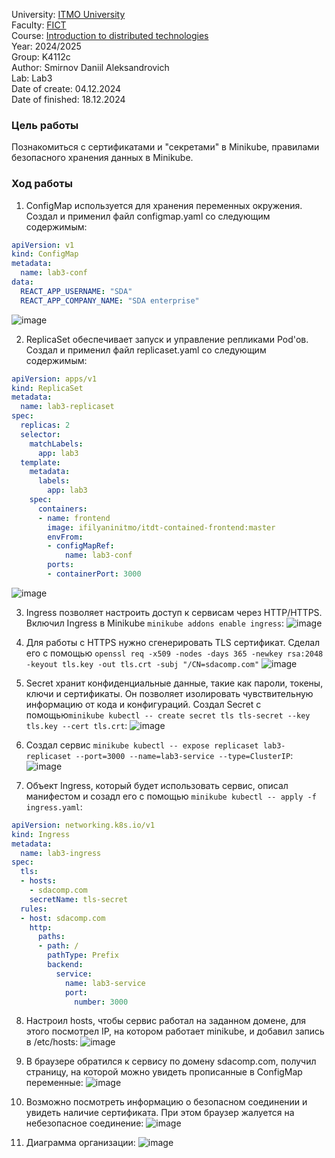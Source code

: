 University: [ITMO University](https://itmo.ru/ru/)\
Faculty: [FICT](https://fict.itmo.ru)\
Course: [Introduction to distributed technologies](https://github.com/itmo-ict-faculty/introduction-to-distributed-technologies)\
Year: 2024/2025\
Group: K4112c\
Author: Smirnov Daniil Aleksandrovich\
Lab: Lab3\
Date of create: 04.12.2024\
Date of finished: 18.12.2024

### Цель работы
Познакомиться с сертификатами и "секретами" в Minikube, правилами безопасного хранения данных в Minikube. 

### Ход работы
1. ConfigMap используется для хранения переменных окружения. Создал и применил файл configmap.yaml со следующим содержимым:
```yaml
apiVersion: v1
kind: ConfigMap
metadata:
  name: lab3-conf
data:
  REACT_APP_USERNAME: "SDA"
  REACT_APP_COMPANY_NAME: "SDA enterprise"
```
![image](https://github.com/user-attachments/assets/945f43cb-76b7-4f2a-8b65-d3c2c7eba08e)

2. ReplicaSet обеспечивает запуск и управление репликами Pod'ов. Создал и применил файл replicaset.yaml со следующим содержимым:
```yaml
apiVersion: apps/v1
kind: ReplicaSet
metadata:
  name: lab3-replicaset
spec:
  replicas: 2
  selector:
    matchLabels:
      app: lab3
  template:
    metadata:
      labels:
        app: lab3
    spec:
      containers:
      - name: frontend
        image: ifilyaninitmo/itdt-contained-frontend:master
        envFrom:
        - configMapRef:
            name: lab3-conf
        ports:
        - containerPort: 3000
```
![image](https://github.com/user-attachments/assets/69440c64-a3e8-4765-abdf-004823455142)

3. Ingress позволяет настроить доступ к сервисам через HTTP/HTTPS. Включил Ingress в Minikube `minikube addons enable ingress`:
![image](https://github.com/user-attachments/assets/3531c32e-7a50-41a4-821b-6dcf3a997b8b)

4. Для работы с HTTPS нужно сгенерировать TLS сертификат. Сделал его с помощью `openssl req -x509 -nodes -days 365 -newkey rsa:2048 -keyout tls.key -out tls.crt -subj "/CN=sdacomp.com"`
![image](https://github.com/user-attachments/assets/8a00831b-de87-42ac-91d7-1f056ab2338d)

5. Secret хранит конфиденциальные данные, такие как пароли, токены, ключи и сертификаты. Он позволяет изолировать чувствительную информацию от кода и конфигураций. Создал Secret с помощью`minikube kubectl -- create secret tls tls-secret --key tls.key --cert tls.crt`:
![image](https://github.com/user-attachments/assets/1c3088b9-ac8f-467f-b452-7fddefd86b8f)

6. Создал сервис `minikube kubectl -- expose replicaset lab3-replicaset --port=3000 --name=lab3-service --type=ClusterIP`:
![image](https://github.com/user-attachments/assets/e6e369e5-9356-4954-a6bc-9ddaba91c59b)

7. Объект Ingress, который будет использовать сервис, описал манифестом и созадл его с помощью `minikube kubectl -- apply -f ingress.yaml`:
```yaml
apiVersion: networking.k8s.io/v1
kind: Ingress
metadata:
  name: lab3-ingress
spec:
  tls:
  - hosts:
    - sdacomp.com
    secretName: tls-secret
  rules:
  - host: sdacomp.com
    http:
      paths:
      - path: /
        pathType: Prefix
        backend:
          service:
            name: lab3-service
            port:
              number: 3000

```
8. Настроил hosts, чтобы сервис работал на заданном домене, для этого посмотрел IP, на котором работает minikube, и добавил запись в /etc/hosts:
![image](https://github.com/user-attachments/assets/4098ba6b-f91d-4a43-ae2d-c4d3d8b505e6)

9. В браузере обратился к сервису по домену sdacomp.com, получил страницу, на которой можно увидеть прописанные в ConfigMap переменные:
![image](https://github.com/user-attachments/assets/9dcf0468-ff65-45e4-82ad-410b8220c8f3)

10. Возможно посмотреть информацию о безопасном соединении и увидеть наличие сертификата. При этом браузер жалуется на небезопасное соединение:
![image](https://github.com/user-attachments/assets/750e9078-be41-4fba-ab81-400185ad4068)

11. Диаграмма организации:
![image](https://github.com/user-attachments/assets/111161dc-1ab2-4f38-b253-97cd0ecf82d5)




